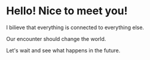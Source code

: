 # Hello! Nice to meet you!

I bilieve that everything is connected to everything else.

Our encounter should change the world.

Let's wait and see what happens in the future.


<!---
keunlas/keunlas is a ✨ special ✨ repository because its `README.md` (this file) appears on your GitHub profile.
You can click the Preview link to take a look at your changes.
--->
